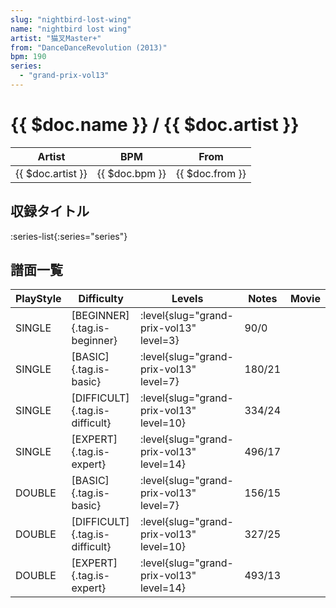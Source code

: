 ```yaml
---
slug: "nightbird-lost-wing"
name: "nightbird lost wing"
artist: "猫叉Master+"
from: "DanceDanceRevolution (2013)"
bpm: 190
series:
  - "grand-prix-vol13"
---
```


# {{ $doc.name }} / {{ $doc.artist }}

|Artist|BPM|From|
|------|---|----|
|{{ $doc.artist }}|{{ $doc.bpm }}|{{ $doc.from }}|

## 収録タイトル

:series-list{:series="series"}

## 譜面一覧

|PlayStyle|Difficulty|Levels|Notes|Movie|
|---------|----------|------|-----|-----|
|SINGLE|[BEGINNER]{.tag.is-beginner}|<div class="field is-grouped is-grouped-multiline"> :level{slug="grand-prix-vol13" level=3}</div>|90/0||
|SINGLE|[BASIC]{.tag.is-basic}|<div class="field is-grouped is-grouped-multiline"> :level{slug="grand-prix-vol13" level=7}</div>|180/21||
|SINGLE|[DIFFICULT]{.tag.is-difficult}|<div class="field is-grouped is-grouped-multiline"> :level{slug="grand-prix-vol13" level=10}</div>|334/24||
|SINGLE|[EXPERT]{.tag.is-expert}|<div class="field is-grouped is-grouped-multiline"> :level{slug="grand-prix-vol13" level=14}</div>|496/17||
|DOUBLE|[BASIC]{.tag.is-basic}|<div class="field is-grouped is-grouped-multiline"> :level{slug="grand-prix-vol13" level=7}</div>|156/15||
|DOUBLE|[DIFFICULT]{.tag.is-difficult}|<div class="field is-grouped is-grouped-multiline"> :level{slug="grand-prix-vol13" level=10}</div>|327/25||
|DOUBLE|[EXPERT]{.tag.is-expert}|<div class="field is-grouped is-grouped-multiline"> :level{slug="grand-prix-vol13" level=14}</div>|493/13||
